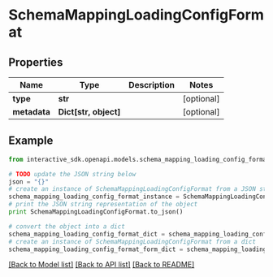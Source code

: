 # SchemaMappingLoadingConfigFormat


## Properties

Name | Type | Description | Notes
------------ | ------------- | ------------- | -------------
**type** | **str** |  | [optional] 
**metadata** | **Dict[str, object]** |  | [optional] 

## Example

```python
from interactive_sdk.openapi.models.schema_mapping_loading_config_format import SchemaMappingLoadingConfigFormat

# TODO update the JSON string below
json = "{}"
# create an instance of SchemaMappingLoadingConfigFormat from a JSON string
schema_mapping_loading_config_format_instance = SchemaMappingLoadingConfigFormat.from_json(json)
# print the JSON string representation of the object
print SchemaMappingLoadingConfigFormat.to_json()

# convert the object into a dict
schema_mapping_loading_config_format_dict = schema_mapping_loading_config_format_instance.to_dict()
# create an instance of SchemaMappingLoadingConfigFormat from a dict
schema_mapping_loading_config_format_form_dict = schema_mapping_loading_config_format.from_dict(schema_mapping_loading_config_format_dict)
```
[[Back to Model list]](../README.md#documentation-for-models) [[Back to API list]](../README.md#documentation-for-api-endpoints) [[Back to README]](../README.md)


